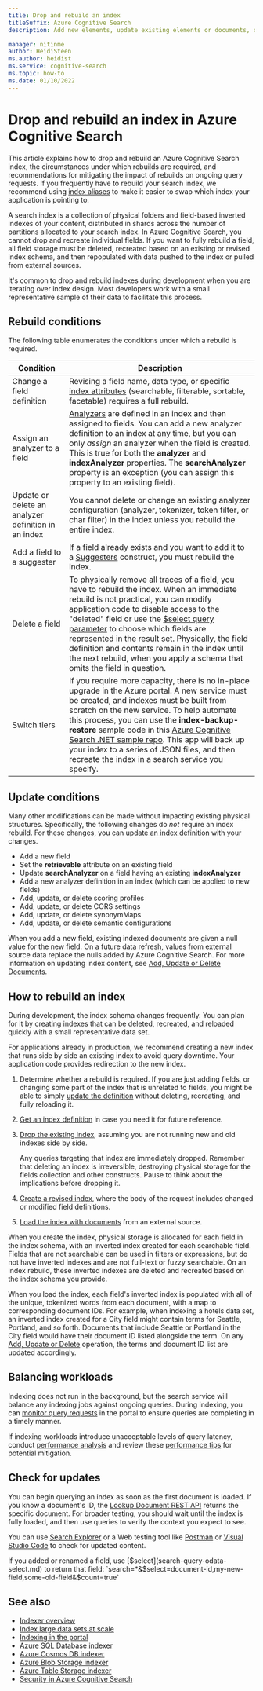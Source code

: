 ```yaml
---
title: Drop and rebuild an index
titleSuffix: Azure Cognitive Search
description: Add new elements, update existing elements or documents, or delete obsolete documents in a full rebuild or partial indexing to refresh an Azure Cognitive Search index.

manager: nitinme
author: HeidiSteen
ms.author: heidist
ms.service: cognitive-search
ms.topic: how-to
ms.date: 01/10/2022
---
```


# Drop and rebuild an index in Azure Cognitive Search

This article explains how to drop and rebuild an Azure Cognitive Search index, the circumstances under which rebuilds are required, and recommendations for mitigating the impact of rebuilds on ongoing query requests. If you frequently have to rebuild your search index, we recommend using [index aliases](search-howto-alias.md) to make it easier to swap which index your application is pointing to. 

A search index is a collection of physical folders and field-based inverted indexes of your content, distributed in shards across the number of partitions allocated to your search index. In Azure Cognitive Search, you cannot drop and recreate individual fields. If you want to fully rebuild a field, all field storage must be deleted, recreated based on an existing or revised index schema, and then repopulated with data pushed to the index or pulled from external sources. 

It's common to drop and rebuild indexes during development when you are iterating over index design. Most developers work with a small representative sample of their data to facilitate this process.

## Rebuild conditions

The following table enumerates the conditions under which a rebuild is required.

| Condition | Description |
|-----------|-------------|
| Change a field definition | Revising a field name, data type, or specific [index attributes](/rest/api/searchservice/create-index) (searchable, filterable, sortable, facetable) requires a full rebuild. |
| Assign an analyzer to a field | [Analyzers](search-analyzers.md) are defined in an index and then assigned to fields. You can add a new analyzer definition to an index at any time, but you can only *assign* an analyzer when the field is created. This is true for both the **analyzer** and **indexAnalyzer** properties. The **searchAnalyzer** property is an exception (you can assign this property to an existing field). |
| Update or delete an analyzer definition in an index | You cannot delete or change an existing analyzer configuration (analyzer, tokenizer, token filter, or char filter) in the index unless you rebuild the entire index. |
| Add a field to a suggester | If a field already exists and you want to add it to a [Suggesters](index-add-suggesters.md) construct, you must rebuild the index. |
| Delete a field | To physically remove all traces of a field, you have to rebuild the index. When an immediate rebuild is not practical, you can modify application code to disable access to the "deleted" field or use the [$select query parameter](search-query-odata-select.md) to choose which fields are represented in the result set. Physically, the field definition and contents remain in the index until the next rebuild, when you apply a schema that omits the field in question. |
| Switch tiers | If you require more capacity, there is no in-place upgrade in the Azure portal. A new service must be created, and indexes must be built from scratch on the new service. To help automate this process, you can use the **index-backup-restore** sample code in this [Azure Cognitive Search .NET sample repo](https://github.com/Azure-Samples/azure-search-dotnet-samples). This app will back up your index to a series of JSON files, and then recreate the index in a search service you specify.|

## Update conditions

Many other modifications can be made without impacting existing physical structures. Specifically, the following changes do *not* require an index rebuild. For these changes, you can [update an index definition](/rest/api/searchservice/update-index) with your changes.

+ Add a new field
+ Set the **retrievable** attribute on an existing field
+ Update **searchAnalyzer** on a field having an existing **indexAnalyzer**
+ Add a new analyzer definition in an index (which can be applied to new fields)
+ Add, update, or delete scoring profiles
+ Add, update, or delete CORS settings
+ Add, update, or delete synonymMaps
+ Add, update, or delete semantic configurations

When you add a new field, existing indexed documents are given a null value for the new field. On a future data refresh, values from external source data replace the nulls added by Azure Cognitive Search. For more information on updating index content, see [Add, Update or Delete Documents](/rest/api/searchservice/addupdate-or-delete-documents).

## How to rebuild an index

During development, the index schema changes frequently. You can plan for it by creating indexes that can be deleted, recreated, and reloaded quickly with a small representative data set.

For applications already in production, we recommend creating a new index that runs side by side an existing index to avoid query downtime. Your application code provides redirection to the new index.

1. Determine whether a rebuild is required. If you are just adding fields, or changing some part of the index that is unrelated to fields, you might be able to simply [update the definition](/rest/api/searchservice/update-index) without deleting, recreating, and fully reloading it.

1. [Get an index definition](/rest/api/searchservice/get-index) in case you need it for future reference.

1. [Drop the existing index](/rest/api/searchservice/delete-index), assuming you are not running new and old indexes side by side. 

   Any queries targeting that index are immediately dropped. Remember that deleting an index is irreversible, destroying physical storage for the fields collection and other constructs. Pause to think about the implications before dropping it. 

1. [Create a revised index](/rest/api/searchservice/create-index), where the body of the request includes changed or modified field definitions.

1. [Load the index with documents](/rest/api/searchservice/addupdate-or-delete-documents) from an external source.

When you create the index, physical storage is allocated for each field in the index schema, with an inverted index created for each searchable field. Fields that are not searchable can be used in filters or expressions, but do not have inverted indexes and are not full-text or fuzzy searchable. On an index rebuild, these inverted indexes are deleted and recreated based on the index schema you provide.

When you load the index, each field's inverted index is populated with all of the unique, tokenized words from each document, with a map to corresponding document IDs. For example, when indexing a hotels data set, an inverted index created for a City field might contain terms for Seattle, Portland, and so forth. Documents that include Seattle or Portland in the City field would have their document ID listed alongside the term. On any [Add, Update or Delete](/rest/api/searchservice/addupdate-or-delete-documents) operation, the terms and document ID list are updated accordingly.

## Balancing workloads

Indexing does not run in the background, but the search service will balance any indexing jobs against ongoing queries. During indexing, you can [monitor query requests](search-monitor-queries.md) in the portal to ensure queries are completing in a timely manner.

If indexing workloads introduce unacceptable levels of query latency, conduct [performance analysis](search-performance-analysis.md) and review these [performance tips](search-performance-tips.md) for potential mitigation.

## Check for updates

You can begin querying an index as soon as the first document is loaded. If you know a document's ID, the [Lookup Document REST API](/rest/api/searchservice/lookup-document) returns the specific document. For broader testing, you should wait until the index is fully loaded, and then use queries to verify the context you expect to see.

You can use [Search Explorer](search-explorer.md) or a Web testing tool like [Postman](search-get-started-rest.md) or [Visual Studio Code](search-get-started-vs-code.md) to check for updated content.

If you added or renamed a field, use [$select](search-query-odata-select.md) to return that field: `search=*&$select=document-id,my-new-field,some-old-field&$count=true`

## See also

+ [Indexer overview](search-indexer-overview.md)
+ [Index large data sets at scale](search-howto-large-index.md)
+ [Indexing in the portal](search-import-data-portal.md)
+ [Azure SQL Database indexer](search-howto-connecting-azure-sql-database-to-azure-search-using-indexers.md)
+ [Azure Cosmos DB indexer](search-howto-index-cosmosdb.md)
+ [Azure Blob Storage indexer](search-howto-indexing-azure-blob-storage.md)
+ [Azure Table Storage indexer](search-howto-indexing-azure-tables.md)
+ [Security in Azure Cognitive Search](search-security-overview.md)